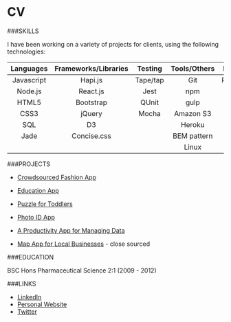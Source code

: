 # CV

###SKILLS

I have been working on a variety of projects for clients, using the following technologies:

| Languages | Frameworks/Libraries | Testing   | Tools/Others | Databases |
|:---------:|:--------------------:|:---------:|:------------:|:---------:|
| Javascript| Hapi.js              | Tape/tap  | Git          | PostgreSQL|
| Node.js   | React.js             | Jest      | npm          | MongoDB   |
| HTML5     | Bootstrap            | QUnit     | gulp         | |
| CSS3      | jQuery               | Mocha     | Amazon S3    | |
| SQL       | D3                   |           | Heroku       | | 
| Jade      | Concise.css          |           | BEM pattern  | |
|           |                      |           | Linux        | |



<!--###EXPERIENCE-->

###PROJECTS

- [Crowdsourced Fashion App](http://crowdsourced-fashion.herokuapp.com/)

- [Education App](http://pajoa.herokuapp.com/)
- [Puzzle for Toddlers](https://troll-olav.herokuapp.com/)
- [Photo ID App](http://kiwi-id.herokuapp.com/)
- [A Productivity App for Managing Data]()
- [Map App for Local Businesses]() - close sourced


###EDUCATION


BSC Hons Pharmaceutical Science 2:1  (2009 - 2012)

###LINKS

- [LinkedIn](https://uk.linkedin.com/in/anitaamini)
- [Personal Website](neats29.github.io)
- [Twitter](https://twitter.com/neats29)